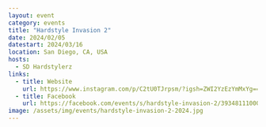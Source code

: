 ```yaml
---
layout: event
category: events
title: "Hardstyle Invasion 2"
date: 2024/02/05
datestart: 2024/03/16
location: San Diego, CA, USA
hosts:
  - SD Hardstylerz
links:
  - title: Website
    url: https://www.instagram.com/p/C2tU0TJrpsm/?igsh=ZWI2YzEzYmMxYg==
  - title: Facebook
    url: https://facebook.com/events/s/hardstyle-invasion-2/393481110002153/?mibextid=RQdjqZ
image: /assets/img/events/hardstyle-invasion-2-2024.jpg
---
```

